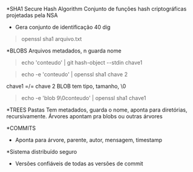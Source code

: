 *SHA1
Secure Hash Algorithm
Conjunto de funções hash criptográficas projetadas pela NSA
- Gera conjunto de identificação 40 dig
> openssl sha1 arquivo.txt

*BLOBS
Arquivos
metadados, n guarda nome
> echo 'conteudo' | git hash-object --stdin
chave1

> echo -e 'conteudo' | openssl sha1
chave 2

chave1 =/= chave 2
BLOB tem tipo, tamanho, \0

> echo -e 'blob 9\0conteudo' | openssl sha1
chave1

*TREES
Pastas
Tem metadados, guarda o nome, aponta para diretórias, recursivamente.
Árvores apontam pra blobs ou outras árvores

*COMMITS
- Aponta para árvore, parente, autor, mensagem, timestamp

*Sistema distribuído seguro
- Versões confiáveis de todas as versões de commit

